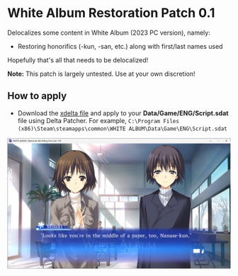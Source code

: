 # White Album Restoration Patch 0.1
Delocalizes some content in White Album (2023 PC version), namely:

- Restoring honorifics (-kun, -san, etc.) along with first/last names used

Hopefully that's all that needs to be delocalized!

**Note:** This patch is largely untested. Use at your own discretion!

## How to apply
- Download the [xdelta file](wa_honorifics.xdelta) and apply to your **Data/Game/ENG/Script.sdat** file using Delta Patcher. For example, `C:\Program Files (x86)\Steam\steamapps\common\WHITE ALBUM\Data\Game\ENG\Script.sdat`

![wa](wa.png)
